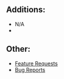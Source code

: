 ## Additions:
* N/A
* 
## Other:
* [Feature Requests](https://github.com/Crazy-Crew/CrazyVouchers/issues)
* [Bug Reports](https://github.com/Crazy-Crew/CrazyVouchers/issues)